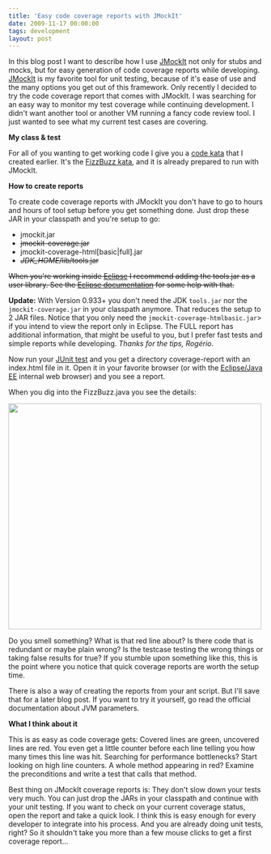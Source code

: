 ```yaml
---
title: 'Easy code coverage reports with JMockIt'
date: 2009-11-17 00:00:00
tags: development
layout: post
---
```

In this blog post I want to describe how I use <a href="http://code.google.com/p/jmockit/">JMockIt</a> not only for stubs and mocks, but for easy generation of code coverage reports while developing.  <a href="http://code.google.com/p/jmockit/">JMockIt</a> is my favorite tool for unit testing, because of it's ease of use and the many options you get out of this framework. Only recently I decided to try the code coverage report that comes with JMockIt. I was searching for an easy way to monitor my test coverage while continuing development. I didn't want another tool or another VM running a fancy code review tool. I just wanted to see what my current test cases are covering.

**My class & test**

For all of you wanting to get working code I give you a <a href="http://codingdojo.org/cgi-bin/wiki.pl?KataCatalogue">code kata</a> that I created earlier. It's the <a href="http://codingdojo.org/cgi-bin/wiki.pl?KataFizzBuzz">FizzBuzz kata</a>, and it is already prepared to run with JMockIt.

<script src="https://gist.github.com/MoriTanosuke/615405.js"></script>

**How to create reports**

To create code coverage reports with JMockIt you don't have to go to hours and hours of tool setup before you get something done. Just drop these JAR in your classpath and you're setup to go:

  * jmockit.jar
  * <del>jmockit-coverage.jar</del>
  * jmockit-coverage-html[basic|full].jar
  * <del><em>JDK_HOME</em>/lib/tools.jar</del>

<del datetime="2009-11-18T08:53:23+00:00">When you're working inside <a href="http://eclipse.org/">Eclipse</a> I recommend adding the tools.jar as a user library. See the <a href="http://help.eclipse.org/ganymede/index.jsp?topic=/org.eclipse.jdt.doc.user/reference/preferences/java/buildpath/ref-preferences-user-libraries.htm">Eclipse documentation</a> for some help with that.</del>

<del datetime="2009-11-18T08:53:23+00:00"></del> <strong>Update:</strong> With Version 0.933+ you don't need the JDK `tools.jar` nor the `jmockit-coverage.jar` in your classpath anymore. That reduces the setup to 2 JAR files. Notice that you only need the `jmockit-coverage-htmlbasic.jar`> if you intend to view the report only in Eclipse. The FULL report has additional information, that might be useful to you, but I prefer fast tests and simple reports while developing. <em>Thanks for the tips, Rog&eacute;rio</em>.

Now run your <a href="http://www.junit.org/">JUnit test</a> and you get a directory coverage-report with an index.html file in it. Open it in your favorite browser (or with the <a href="http://eclipse.org/home/categories/index.php?category=enterprise">Eclipse/Java EE</a> internal web browser) and you see a report.

When you dig into the FizzBuzz.java you see the details:

<img src="alreadydeleted.png" width="500" height="446"/>

Do you smell something? What is that red line about? Is there code that is redundant or maybe plain wrong? Is the testcase testing the wrong things or taking false results for true? If you stumble upon something like this, this is the point where you notice that quick coverage reports are worth the setup time.

There is also a way of creating the reports from your ant script. But I'll save that for a later blog post. If you want to try it yourself, go read the official documentation about JVM parameters.

**What I think about it**

This is as easy as code coverage gets: Covered lines are green, uncovered lines are red. You even get a little counter before each line telling you how many times this line was hit. Searching for performance bottlenecks? Start looking on high line counters. A whole method appearing in red? Examine the preconditions and write a test that calls that method.

Best thing on JMockIt coverage reports is: They don't slow down your tests very much. You can just drop the JARs in your classpath and continue with your unit testing. If you want to check on your current coverage status, open the report and take a quick look. I think this is easy enough for every developer to integrate into his process. And you are already doing unit tests, right? So it shouldn't take you more than a few mouse clicks to get a first coverage report...
